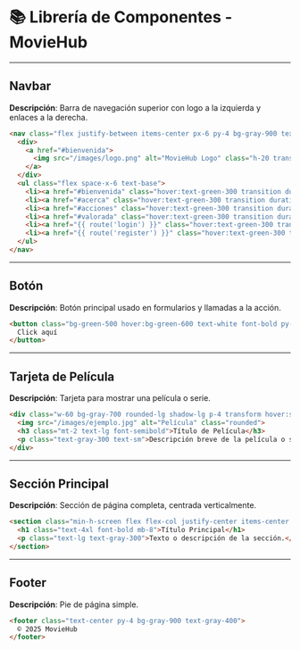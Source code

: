 
# 📚 Librería de Componentes - MovieHub

---

## Navbar

**Descripción**: Barra de navegación superior con logo a la izquierda y enlaces a la derecha.

```html
<nav class="flex justify-between items-center px-6 py-4 bg-gray-900 text-white">
  <div>
    <a href="#bienvenida">
      <img src="/images/logo.png" alt="MovieHub Logo" class="h-20 transform scale-150 origin-left">
    </a>
  </div>
  <ul class="flex space-x-6 text-base">
    <li><a href="#bienvenida" class="hover:text-green-300 transition duration-300">Inicio</a></li>
    <li><a href="#acerca" class="hover:text-green-300 transition duration-300">Explorar</a></li>
    <li><a href="#acciones" class="hover:text-green-300 transition duration-300">Top Películas / Series</a></li>
    <li><a href="#valorada" class="hover:text-green-300 transition duration-300">Reseñas</a></li>
    <li><a href="{{ route('login') }}" class="hover:text-green-300 transition duration-300">Login</a></li>
    <li><a href="{{ route('register') }}" class="hover:text-green-300 transition duration-300">Registrarse</a></li>
  </ul>
</nav>
```

---

## Botón

**Descripción**: Botón principal usado en formularios y llamadas a la acción.

```html
<button class="bg-green-500 hover:bg-green-600 text-white font-bold py-2 px-4 rounded transition duration-300">
  Click aquí
</button>
```

---

## Tarjeta de Película

**Descripción**: Tarjeta para mostrar una película o serie.

```html
<div class="w-60 bg-gray-700 rounded-lg shadow-lg p-4 transform hover:scale-105 transition duration-500">
  <img src="/images/ejemplo.jpg" alt="Película" class="rounded">
  <h3 class="mt-2 text-lg font-semibold">Título de Película</h3>
  <p class="text-gray-300 text-sm">Descripción breve de la película o serie.</p>
</div>
```

---

## Sección Principal

**Descripción**: Sección de página completa, centrada verticalmente.

```html
<section class="min-h-screen flex flex-col justify-center items-center text-center py-10">
  <h1 class="text-4xl font-bold mb-8">Título Principal</h1>
  <p class="text-lg text-gray-300">Texto o descripción de la sección.</p>
</section>
```

---

## Footer

**Descripción**: Pie de página simple.

```html
<footer class="text-center py-4 bg-gray-900 text-gray-400">
  © 2025 MovieHub
</footer>
```
